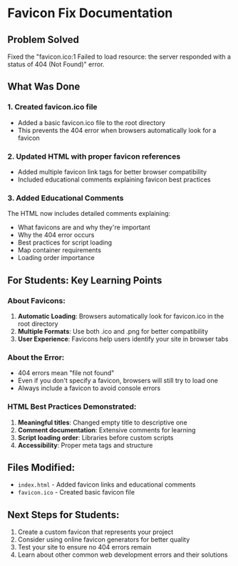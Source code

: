 # Favicon Fix Documentation

## Problem Solved
Fixed the "favicon.ico:1 Failed to load resource: the server responded with a status of 404 (Not Found)" error.

## What Was Done

### 1. Created favicon.ico file
- Added a basic favicon.ico file to the root directory
- This prevents the 404 error when browsers automatically look for a favicon

### 2. Updated HTML with proper favicon references
- Added multiple favicon link tags for better browser compatibility
- Included educational comments explaining favicon best practices

### 3. Added Educational Comments
The HTML now includes detailed comments explaining:
- What favicons are and why they're important
- Why the 404 error occurs
- Best practices for script loading
- Map container requirements
- Loading order importance

## For Students: Key Learning Points

### About Favicons:
1. **Automatic Loading**: Browsers automatically look for favicon.ico in the root directory
2. **Multiple Formats**: Use both .ico and .png for better compatibility
3. **User Experience**: Favicons help users identify your site in browser tabs

### About the Error:
- 404 errors mean "file not found"
- Even if you don't specify a favicon, browsers will still try to load one
- Always include a favicon to avoid console errors

### HTML Best Practices Demonstrated:
1. **Meaningful titles**: Changed empty title to descriptive one
2. **Comment documentation**: Extensive comments for learning
3. **Script loading order**: Libraries before custom scripts
4. **Accessibility**: Proper meta tags and structure

## Files Modified:
- `index.html` - Added favicon links and educational comments
- `favicon.ico` - Created basic favicon file

## Next Steps for Students:
1. Create a custom favicon that represents your project
2. Consider using online favicon generators for better quality
3. Test your site to ensure no 404 errors remain
4. Learn about other common web development errors and their solutions
